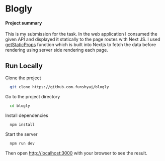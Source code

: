 # Blogly

#### Project summary 
This is my submission for the task. In the web application I consumed the given API and displayed it statically to the page routes with Next JS.
I used [getStaticProps](https://katherineoelsner.com/) function which is built into Nextjs to fetch the data before rendering using server side rendering each page.


## Run Locally

Clone the project

```bash
  git clone https://github.com.funshyaj/blogly
```

Go to the project directory

```bash
  cd blogly
```

Install dependencies

```bash
  npm install
```

Start the server

```bash
  npm run dev
```
Then open [http://localhost:3000](http://localhost:3000) with your browser to see the result.
